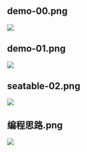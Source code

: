 ## demo-00.png

![](https://michael18811380328.github.io/images/./dot/demo-00.png)

## demo-01.png

![](https://michael18811380328.github.io/images/./dot/demo-01.png)

## seatable-02.png

![](https://michael18811380328.github.io/images/./dot/seatable-02.png)

## 编程思路.png

![](https://michael18811380328.github.io/images/./dot/编程思路.png)


